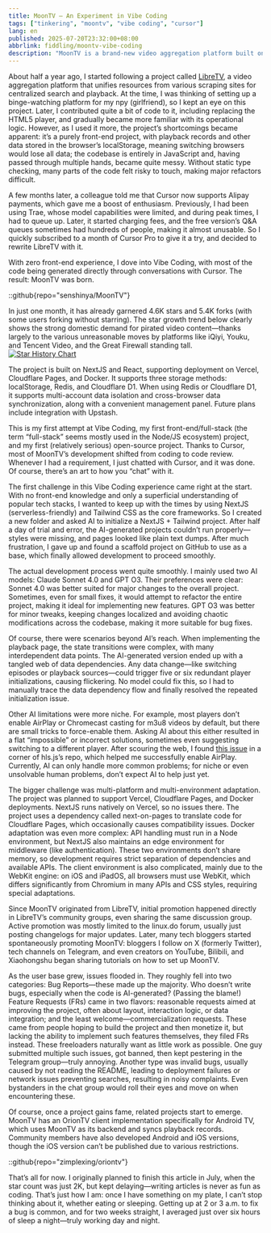 ```yaml
---
title: MoonTV — An Experiment in Vibe Coding  
tags: ["tinkering", "moontv", "vibe coding", "cursor"]  
lang: en  
published: 2025-07-20T23:32:00+08:00  
abbrlink: fiddling/moontv-vibe-coding  
description: "MoonTV is a brand-new video aggregation platform built on NextJS and React, designed to offer users a seamless binge-watching experience. The project originated as an attempt to improve LibreTV and, after months of development, has achieved considerable success, attracting significant attention and usage. Leveraging the powerful capabilities of Cursor, the development process became efficient and smooth, despite technical challenges like multi-platform adaptation and complex data dependency management. With a growing user base, MoonTV is continuously evolving, responding to user feedback to enhance the overall experience."  
---
```


About half a year ago, I started following a project called [LibreTV](https://github.com/LibreSpark/LibreTV), a video aggregation platform that unifies resources from various scraping sites for centralized search and playback. At the time, I was thinking of setting up a binge-watching platform for my npy (girlfriend), so I kept an eye on this project. Later, I contributed quite a bit of code to it, including replacing the HTML5 player, and gradually became more familiar with its operational logic. However, as I used it more, the project’s shortcomings became apparent: it’s a purely front-end project, with playback records and other data stored in the browser’s localStorage, meaning switching browsers would lose all data; the codebase is entirely in JavaScript and, having passed through multiple hands, became quite messy. Without static type checking, many parts of the code felt risky to touch, making major refactors difficult.

A few months later, a colleague told me that Cursor now supports Alipay payments, which gave me a boost of enthusiasm. Previously, I had been using Trae, whose model capabilities were limited, and during peak times, I had to queue up. Later, it started charging fees, and the free version’s Q&A queues sometimes had hundreds of people, making it almost unusable. So I quickly subscribed to a month of Cursor Pro to give it a try, and decided to rewrite LibreTV with it.

With zero front-end experience, I dove into Vibe Coding, with most of the code being generated directly through conversations with Cursor. The result: MoonTV was born.

::github{repo="senshinya/MoonTV"}

In just one month, it has already garnered 4.6K stars and 5.4K forks (with some users forking without starring). The star growth trend below clearly shows the strong domestic demand for pirated video content—thanks largely to the various unreasonable moves by platforms like iQiyi, Youku, and Tencent Video, and the Great Firewall standing tall.  
[![Star History Chart](https://api.star-history.com/svg?repos=senshinya/MoonTV&type=Date)](https://www.star-history.com/#senshinya/MoonTV&Date)

The project is built on NextJS and React, supporting deployment on Vercel, Cloudflare Pages, and Docker. It supports three storage methods: localStorage, Redis, and Cloudflare D1. When using Redis or Cloudflare D1, it supports multi-account data isolation and cross-browser data synchronization, along with a convenient management panel. Future plans include integration with Upstash.

This is my first attempt at Vibe Coding, my first front-end/full-stack (the term “full-stack” seems mostly used in the Node/JS ecosystem) project, and my first (relatively serious) open-source project. Thanks to Cursor, most of MoonTV’s development shifted from coding to code review. Whenever I had a requirement, I just chatted with Cursor, and it was done. Of course, there’s an art to how you “chat” with it.

The first challenge in this Vibe Coding experience came right at the start. With no front-end knowledge and only a superficial understanding of popular tech stacks, I wanted to keep up with the times by using NextJS (serverless-friendly) and Tailwind CSS as the core frameworks. So I created a new folder and asked AI to initialize a NextJS + Tailwind project. After half a day of trial and error, the AI-generated projects couldn’t run properly—styles were missing, and pages looked like plain text dumps. After much frustration, I gave up and found a scaffold project on GitHub to use as a base, which finally allowed development to proceed smoothly.

The actual development process went quite smoothly. I mainly used two AI models: Claude Sonnet 4.0 and GPT O3. Their preferences were clear: Sonnet 4.0 was better suited for major changes to the overall project. Sometimes, even for small fixes, it would attempt to refactor the entire project, making it ideal for implementing new features. GPT O3 was better for minor tweaks, keeping changes localized and avoiding chaotic modifications across the codebase, making it more suitable for bug fixes.

Of course, there were scenarios beyond AI’s reach. When implementing the playback page, the state transitions were complex, with many interdependent data points. The AI-generated version ended up with a tangled web of data dependencies. Any data change—like switching episodes or playback sources—could trigger five or six redundant player initializations, causing flickering. No model could fix this, so I had to manually trace the data dependency flow and finally resolved the repeated initialization issue.

Other AI limitations were more niche. For example, most players don’t enable AirPlay or Chromecast casting for m3u8 videos by default, but there are small tricks to force-enable them. Asking AI about this either resulted in a flat “impossible” or incorrect solutions, sometimes even suggesting switching to a different player. After scouring the web, I found [this issue](https://github.com/video-dev/hls.js/issues/6482#issuecomment-2582666967) in a corner of hls.js’s repo, which helped me successfully enable AirPlay. Currently, AI can only handle more common problems; for niche or even unsolvable human problems, don’t expect AI to help just yet.

The bigger challenge was multi-platform and multi-environment adaptation. The project was planned to support Vercel, Cloudflare Pages, and Docker deployments. NextJS runs natively on Vercel, so no issues there. The project uses a dependency called next-on-pages to translate code for Cloudflare Pages, which occasionally causes compatibility issues. Docker adaptation was even more complex: API handling must run in a Node environment, but NextJS also maintains an edge environment for middleware (like authentication). These two environments don’t share memory, so development requires strict separation of dependencies and available APIs. The client environment is also complicated, mainly due to the WebKit engine: on iOS and iPadOS, all browsers must use WebKit, which differs significantly from Chromium in many APIs and CSS styles, requiring special adaptations.

Since MoonTV originated from LibreTV, initial promotion happened directly in LibreTV’s community groups, even sharing the same discussion group. Active promotion was mostly limited to the linux.do forum, usually just posting changelogs for major updates. Later, many tech bloggers started spontaneously promoting MoonTV: bloggers I follow on X (formerly Twitter), tech channels on Telegram, and even creators on YouTube, Bilibili, and Xiaohongshu began sharing tutorials on how to set up MoonTV.

As the user base grew, issues flooded in. They roughly fell into two categories: Bug Reports—these made up the majority. Who doesn’t write bugs, especially when the code is AI-generated? (Passing the blame!) Feature Requests (FRs) came in two flavors: reasonable requests aimed at improving the project, often about layout, interaction logic, or data integration; and the least welcome—commercialization requests. These came from people hoping to build the project and then monetize it, but lacking the ability to implement such features themselves, they filed FRs instead. These freeloaders naturally want as little work as possible. One guy submitted multiple such issues, got banned, then kept pestering in the Telegram group—truly annoying. Another type was invalid bugs, usually caused by not reading the README, leading to deployment failures or network issues preventing searches, resulting in noisy complaints. Even bystanders in the chat group would roll their eyes and move on when encountering these.

Of course, once a project gains fame, related projects start to emerge. MoonTV has an OrionTV client implementation specifically for Android TV, which uses MoonTV as its backend and syncs playback records. Community members have also developed Android and iOS versions, though the iOS version can’t be published due to various restrictions.

::github{repo="zimplexing/oriontv"}

That’s all for now. I originally planned to finish this article in July, when the star count was just 2K, but kept delaying—writing articles is never as fun as coding. That’s just how I am: once I have something on my plate, I can’t stop thinking about it, whether eating or sleeping. Getting up at 2 or 3 a.m. to fix a bug is common, and for two weeks straight, I averaged just over six hours of sleep a night—truly working day and night.